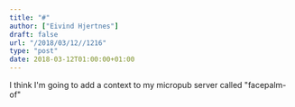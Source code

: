 ```yaml
---
title: "#"
author: ["Eivind Hjertnes"]
draft: false
url: "/2018/03/12//1216"
type: "post"
date: 2018-03-12T01:00:00+01:00
---
```


I think I'm going to add a context to my micropub server called
"facepalm-of"
